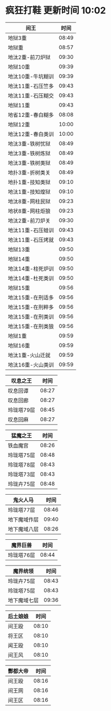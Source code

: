 # 疯狂打鞋 更新时间 10:02

| 间王   | 时间    |
|--------|-------|
| 地狱3重 | 08:49 |
| 地狱重 | 08:57 |
| 地汰2重-前刀炉狱 | 09:30 |
| 地狱10重 | 09:39 |
| 地汰10重-牛坑糊训 | 09:39 |
| 地汰11重-石压竺多 | 09:43 |
| 地汰11重-石压糊交 | 09:43 |
| 地狱11重 | 09:43 |
| 地省12重-春白糊多 | 08:08 |
| 地狱12重 | 10:00 |
| 地汰12重-春白类训 | 10:00 |
| 地汰3重-铁树忧狱 | 08:49 |
| 地汰3重-铁树炼狱 | 08:49 |
| 地汰3重-铁树类狱 | 08:49 |
| 地扑3重-折树类关 | 08:49 |
| 地扑1重-技知类狱 | 09:10 |
| 地汰1重-技知煌狱 | 09:10 |
| 地汰8重-网柱民狱 | 09:23 |
| 地状8重-网柱炬狼 | 09:23 |
| 地汰2重-前刀炉关 | 09:30 |
| 地汰11重-石压蛙训 | 09:43 |
| 地汰11重-石压烤就 | 09:43 |
| 地狱13重 | 09:50 |
| 地狱14重 | 09:50 |
| 地汰14重-柱死炉训 | 09:50 |
| 地汰14重-杜死类训 | 09:50 |
| 地狱15重 | 09:56 |
| 地汰15重-在刑适多 | 09:56 |
| 地汰15重-在刑粹多 | 09:56 |
| 地汰15重-在刑类训 | 09:56 |
| 地汰15重-在刑类狼 | 09:56 |
| 地狱1重 | 09:59 |
| 地狱16重 | 09:59 |
| 地汰1重-火山迁就 | 09:59 |
| 地汰16重-火山类训 | 09:59 |

| 叹息之王   | 时间    |
|--------|-------|
| 叹息回谭 | 08:27 |
| 叹息回廊 | 08:27 |
| 玲珑塔79层 | 08:45 |
| 叹息回麻 | 08:27 |

| 猛魔之王   | 时间    |
|--------|-------|
| 铁血魔宫 | 08:26 |
| 玲珑塔75层 | 08:48 |
| 玲珑塔78层 | 08:43 |
| 玲珑塔73层 | 08:43 |
| 玲珑卉75层 | 08:48 |

| 鬼火人马   | 时间    |
|--------|-------|
| 玲珑塔77层 | 08:46 |
| 地下魔域作层 | 09:40 |
| 地下魔域八层 | 08:26 |

| 魔界巨兽   | 时间    |
|--------|-------|
| 玲珑塔76层 | 08:44 |

| 魔界统领   | 时间    |
|--------|-------|
| 玲珑卉75层 | 08:43 |
| 玲珑塔75层 | 08:43 |
| 地下魔域七层 | 09:36 |

| 后土娘娘   | 时间    |
|--------|-------|
| 间王殴 | 08:10 |
| 将王区 | 08:10 |
| 闻王殴 | 08:10 |
| 间王风 | 08:10 |

| 酆都大帝   | 时间    |
|--------|-------|
| 间王殴 | 08:16 |
| 间王网 | 08:16 |
| 间王区 | 08:16 |